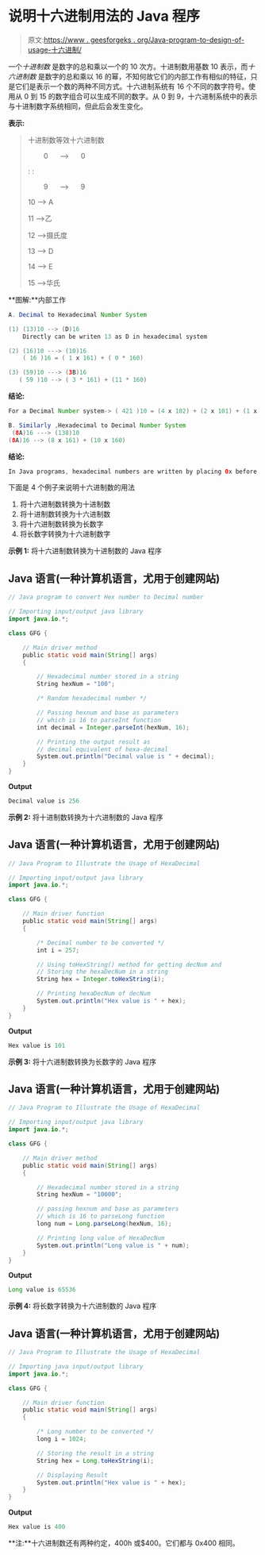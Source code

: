 # 说明十六进制用法的 Java 程序

> 原文:[https://www . geesforgeks . org/Java-program-to-design-of-usage-十六进制/](https://www.geeksforgeeks.org/java-program-to-illustrate-the-usage-of-hexadecimal/)

一个*十进制数* 是数字的总和乘以一个的 10 次方。十进制数用基数 10 表示，而*十六进制数* 是数字的总和乘以 16 的幂，不知何故它们的内部工作有相似的特征，只是它们是表示一个数的两种不同方式。十六进制系统有 16 个不同的数字符号。使用从 0 到 15 的数字组合可以生成不同的数字。从 0 到 9，十六进制系统中的表示与十进制数字系统相同，但此后会发生变化。

**表示:**

> 十进制数等效十六进制数
> 
>         0      —>      0
> 
> : :
> 
>         9      —>      9
> 
> 10 —> A
> 
> 11 —>乙
> 
> 12 —>摄氏度
> 
> 13 —> D
> 
> 14 —> E
> 
> 15 —>华氏

**图解:**内部工作

```java
A. Decimal to Hexadecimal Number System

(1) (13)10 --> (D)16
    Directly can be writen 13 as D in hexadecimal system

(2) (16)10 ---> (10)16
    ( 16 )16 = ( 1 x 161) + ( 0 * 160)

(3) (59)10 ---> (3B)16
   ( 59 )10 --> ( 3 * 161) + (11 * 160)
```

**结论:**

```java
For a Decimal Number system-> ( 421 )10 = (4 x 102) + (2 x 101) + (1 x 100)
```

```java
B. Similarly ,Hexadecimal to Decimal Number System
 (8A)16 ---> (138)10
(8A)16 --> (8 x 161) + (10 x 160)
```

**结论:**

```java
In Java programs, hexadecimal numbers are written by placing 0x before numbers.
```

下面是 4 个例子来说明十六进制数的用法

1.  将十六进制数转换为十进制数
2.  将十进制数转换为十六进制数
3.  将十六进制数转换为长数字
4.  将长数字转换为十六进制数字

**示例 1:** 将十六进制数转换为十进制数的 Java 程序

## Java 语言(一种计算机语言，尤用于创建网站)

```java
// Java program to convert Hex number to Decimal number

// Importing input/output java library
import java.io.*;

class GFG {

    // Main driver method
    public static void main(String[] args)
    {

        // Hexadecimal number stored in a string
        String hexNum = "100";

        /* Random hexadecimal number */

        // Passing hexnum and base as parameters
        // which is 16 to parseInt function
        int decimal = Integer.parseInt(hexNum, 16);

        // Printing the output result as
        // decimal equivalent of hexa-decimal
        System.out.println("Decimal value is " + decimal);
    }
}
```

**Output**

```java
Decimal value is 256
```

**示例 2:** 将十进制数转换为十六进制数的 Java 程序

## Java 语言(一种计算机语言，尤用于创建网站)

```java
// Java Program to Illustrate the Usage of HexaDecimal

// Importing input/output java library
import java.io.*;

class GFG {

    // Main driver function
    public static void main(String[] args)
    {

        /* Decimal number to be converted */
        int i = 257;

        // Using toHexString() method for getting decNum and
        // Storing the hexaDecNum in a string
        String hex = Integer.toHexString(i);

        // Printing hexaDecNum of decNum
        System.out.println("Hex value is " + hex);
    }
}
```

**Output**

```java
Hex value is 101
```

**示例 3:** 将十六进制数转换为长数字的 Java 程序

## Java 语言(一种计算机语言，尤用于创建网站)

```java
// Java Program to Illustrate the Usage of HexaDecimal

// Importing input/output java library
import java.io.*;

class GFG {

    // Main driver method
    public static void main(String[] args)
    {

        // Hexadecimal number stored in a string
        String hexNum = "10000";

        // passing hexnum and base as parameters
        // which is 16 to parseLong function
        long num = Long.parseLong(hexNum, 16);

        // Printing long value of HexaDecNum
        System.out.println("Long value is " + num);
    }
}
```

**Output**

```java
Long value is 65536
```

**示例 4:** 将长数字转换为十六进制数的 Java 程序

## Java 语言(一种计算机语言，尤用于创建网站)

```java
// Java Program to Illustrate the Usage of HexaDecimal

// Importing java input/output library
import java.io.*;

class GFG {

    // Main driver function
    public static void main(String[] args)
    {

        /* Long number to be converted */
        long i = 1024;

        // Storing the result in a string
        String hex = Long.toHexString(i);

        // Displaying Result
        System.out.println("Hex value is " + hex);
    }
}
```

**Output**

```java
Hex value is 400
```

**注:**十六进制数还有两种约定，400h 或$400。它们都与 0x400 相同。